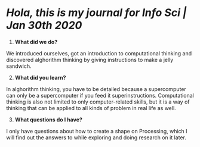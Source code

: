 # *Hola, this is my journal for Info Sci | Jan 30th 2020*

1. **What did we do?**

We introduced ourselves, got an introduction to computational thinking and discovered alghorithm thinking by giving instructions to make a jelly sandwich.

2. **What did you learn?**

In alghorithm thinking, you have to be detailed because a supercomputer can only be a supercomputer if you feed it superinstructions. Computational thinking is also not limited to only computer-related skills, but it is a way of thinking that can be applied to all kinds of problem in real life as well.

3. **What questions do I have?**

I only have questions about how to create a shape on Processing, which I will find out the answers to while exploring and doing research on it later.
